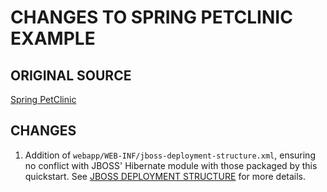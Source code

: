 CHANGES TO SPRING PETCLINIC EXAMPLE
===================================

ORIGINAL SOURCE
---------------
[Spring PetClinic](<https://github.com/SpringSource/spring-petclinic>)

CHANGES
-------

1) Addition of `webapp/WEB-INF/jboss-deployment-structure.xml`, ensuring no conflict with JBOSS' Hibernate module with those packaged by this quickstart. See [JBOSS DEPLOYMENT STRUCTURE](<https://docs.jboss.org/author/display/AS7/Class+Loading+in+AS7#ClassLoadinginAS7-JBossDeploymentStructureFile>) for more details.